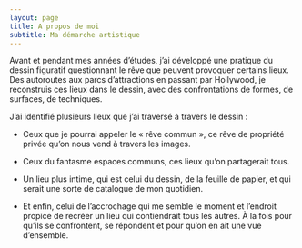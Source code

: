 ```yaml
---
layout: page
title: A propos de moi
subtitle: Ma démarche artistique
---
```


Avant et pendant mes années d’études, j’ai développé une pratique du dessin figuratif questionnant le rêve que peuvent provoquer certains lieux. 
Des autoroutes aux parcs d’attractions en passant par Hollywood, je reconstruis ces lieux dans le dessin, avec des confrontations de formes, de surfaces, de techniques.

J’ai identifié plusieurs lieux que j’ai traversé à travers le dessin :

- Ceux que je pourrai appeler le « rêve commun », ce rêve de propriété privée qu’on nous vend à travers les images.

- Ceux du fantasme espaces communs, ces lieux qu’on partagerait tous.

- Un lieu plus intime, qui est celui du dessin, de la feuille de papier, et qui serait une sorte de catalogue de mon quotidien.

- Et enfin, celui de l’accrochage qui me semble le moment et l’endroit propice de recréer un lieu qui contiendrait tous les autres. À la fois pour qu’ils se confrontent, se répondent et pour qu’on en ait une vue d’ensemble.

